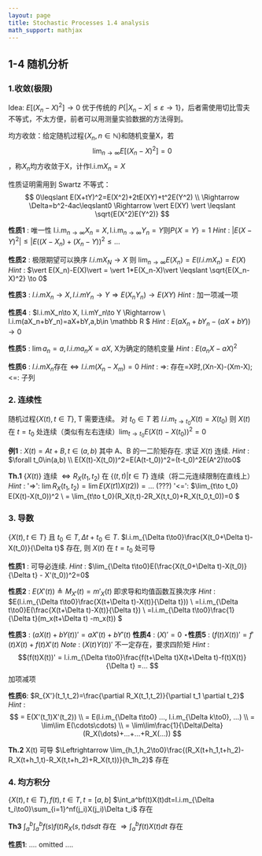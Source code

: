```yaml
---
layout: page
title: Stochastic Processes 1.4 analysis
math_support: mathjax
---
```



## 1-4 随机分析

### 1.收敛(极限)

Idea: $E[(X_n-X)^2]\to 0$ 优于传统的 $P\{\vert X_n-X\vert\leqslant\varepsilon\rightarrow1\}$，后者需使用切比雪夫不等式，不太方便，前者可以用测量实验数据的方法得到。

均方收敛：给定随机过程$\{X_n,n\in\mathbb N\}$和随机变量X，若$$\lim_{n\to\infty}E[(X_n-X)^2]=0$$，称$X_n$均方收敛于X，计作$\mathsf{l.i.m}X_n=X$

性质证明需用到 Swartz 不等式：
$$
0\leqslant E(X+tY)^2=E(X^2)+2tE(XY)+t^2E(Y^2) \\
\Rightarrow \Delta=b^2-4ac\leqslant0
\Rightarrow \vert E(XY) \vert \leqslant \sqrt{E(X^2)E(Y^2)}
$$

**性质1** : 唯一性 $\mathsf{l.i.m}_{n\to\infty}X_n=X, \mathsf{l.i.m}_{n\to\infty}Y_n=Y$则$P\{X=Y\}=1$
*Hint* : $\vert E(X-Y)^2\vert \leqslant \vert E((X-X_n)+(X_n-Y))^2\leqslant\dots$

**性质2** : 极限期望可以换序 $l.i.m X_N \to X$ 则 $\lim_{n\to\infty}E(X_n)=E(l.i.mX_n)=E(X)$ 
*Hint* : $\vert E(X_n)-E(X)\vert = \vert 1*E(X_n-X)\vert \leqslant \sqrt{E(X_n-X)^2} \to 0$

**性质3** : $l.i.mX_n\to X, l.i.mY_n\to Y \Rightarrow E(X_nY_n)\to E(XY)$
*Hint* : 加一项减一项

**性质4** : $l.i.mX_n\to X, l.i.mY_n\to Y \Rightarrow  \\
l.i.m(aX_n+bY_n)=aX+bY\,a,b\in \mathbb R $
*Hint* : $E(aX_n+bY_n-(aX+bY))\to0$

**性质5** : $\lim{a_n}=a,l.i.ma_nX=aX$, X为确定的随机变量
*Hint* : $E(a_nX-aX)^2$

**性质6** : $l.i.mX_n$存在$\Leftrightarrow l.i.m(X_n-X_m)=0$
*Hint* : =>: 存在=X时,(Xn-X)-(Xm-X); <=: 子列

### 2. 连续性
随机过程$\{X(t),t\in T\}$, T 需要连续。
对 $t_0\in T$ 若 $l.i.m_{t\to t_0}X(t)=X(t_0)$ 则 $X(t)$ 在 $t=t_0$ 处连续（类似有左右连续）$\lim_{t\to t_0}E(X(t)-X(t_0))^2=0$

**例1** : $X(t)=At+B,t\in(a,b)$ 其中 A、B 的一二阶矩存在. 求证 $X(t)$ 连续.
*Hint* : $\forall t_0\in(a,b)  \\
E(X(t)-X(t_0))^2=E(A(t-t_0))^2=(t-t_0)^2E(A^2)\to0$

**Th.1** $\{X(t)\}$ 连续 $\Leftrightarrow R_X(t_1,t_2)$ 在 $\{(t,t)\vert t\in T\}$ 连续（将二元连续限制在直线上）
*Hint* :
'=>': $\lim R_X(t_1,t_2)=\lim E(X(t1)X(t2))=\dots$ (???)
'<=': $\lim_{t\to t_0} E(X(t)-X(t_0))^2 \\
= \lim_{t\to t_0}(R_X(t,t)-2R_X(t,t_0)+R_X(t_0,t_0))=0
$

### 3. 导数
$\{X(t),t\in T\}$ 且 $t_0\in T, \Delta t + t_0 \in T$.
$l.i.m_{\Delta t\to0}\frac{X(t_0+\Delta t)-X(t_0)}{\Delta t}$ 存在, 则 $X(t)$ 在 $t=t_0$ 处可导

**性质1** : 可导必连续.
*Hint* : $\lim_{\Delta t\to0}E(\frac{X(t_0+\Delta t)-X(t_0)}{\Delta t} - X'(t_0))^2=0$

**性质2** : $E(X'(t))\triangleq M_{X'}(t)=m'_X(t)$ 即求导和均值函数互换次序
*Hint* : $E(l.i.m_{\Delta t\to0}\frac{X(t+\Delta t)-X(t)}{\Delta t})) \\
=l.i.m_{\Delta t\to0}E(\frac{X(t+\Delta t)-X(t)}{\Delta t}) \\
=l.i.m_{\Delta t\to0}\frac{1}{\Delta t}(m_x(t+\Delta t) -m_x(t))
$

**性质3** : $(aX(t)+bY(t))'=aX'(t)+bY'(t)$
**性质4** : $(X)'=0$
$\star$**性质5** : $(f(t)X(t))'=f'(t)X(t)+f(t)X'(t)$
*Note* : $(X(t)Y(t))'$ 不一定存在，要求四阶矩
*Hint* : $$(f(t)X(t))'
= l.i.m_{\Delta t\to0}\frac{f(t+\Delta t)X(t+\Delta t)-f(t)X(t)}{\Delta t}
=...
$$ 加项减项

**性质6**: $R_{X'}(t_1,t_2)=\frac{\partial R_X(t_1,t_2)}{\partial t_1 \partial t_2}$
*Hint* : $$ = E(X'(t_1)X'(t_2)) \\
= E(l.i.m_{\Delta t\to0} ..., l.i.m_{\Delta k\to0}, ...) \\
= \lim\lim E(\cdots\cdots) \\
= \lim\lim\frac{1}{\Delta\Delta}(R_X(\dots)+...+...+R_X(...))
$$

**Th.2** X(t) 可导 $\Leftrightarrow \lim_{h_1,h_2\to0}\frac{(R_X(t+h_1,t+h_2)-R_X(t+h_1,t)-R_X(t,t+h_2)+R_X(t,t))}{h_1h_2}$ 存在

### 4. 均方积分
$\{X(t),t\in T\}, f(t),t\in T, t=[a,b]$
$\int_a^bf(t)X(t)dt=l.i.m_{\Delta t_i\to0}\sum_{i=1}^nf(j_i)X(j_i)\Delta t_i$ 存在

**Th3** $\int_a^b\int_a^bf(s)f(t)R_X(s,t)dsdt$ 存在 $\Rightarrow \int_a^bf(t)X(t)dt$ 存在

**性质1**:
.... omitted ....


